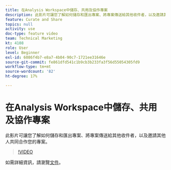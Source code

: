 ```yaml
---
title: 在Analysis Workspace中儲存、共用及協作專案
description: 此影片可讓您了解如何儲存和匯出專案、將專案傳送給其他收件者，以及邀請其他人共同合作您的專案。
feature: Curate and Share
topics: null
activity: use
doc-type: feature video
team: Technical Marketing
kt: 4108
role: User
level: Beginner
exl-id: 6086f4b7-e8a7-4b04-90c7-1721ee31646e
source-git-commit: fe861dfd541c1b9cb3b233fa3f56d55054305fd9
workflow-type: tm+mt
source-wordcount: '82'
ht-degree: 17%

---
```


# 在Analysis Workspace中儲存、共用及協作專案

此影片可讓您了解如何儲存和匯出專案、將專案傳送給其他收件者，以及邀請其他人共同合作您的專案。

>[!VIDEO](https://video.tv.adobe.com/v/30993/?quality=12)

如需詳細資訊，請瀏覽[文件](https://experienceleague.adobe.com/docs/analytics/analyze/analysis-workspace/curate-share/send-schedule-files.html?lang=zh-Hant)。
